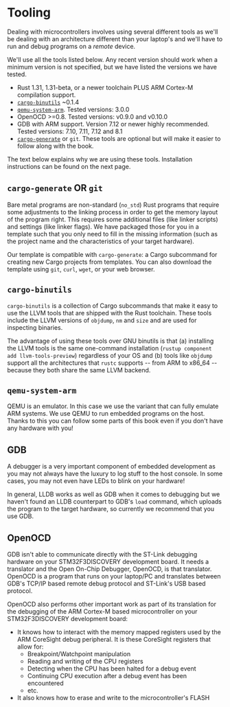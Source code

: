 # Tooling

Dealing with microcontrollers involves using several different tools as we'll be
dealing with an architecture different than your laptop's and we'll have to run
and debug programs on a *remote* device.

We'll use all the tools listed below. Any recent version should work when a
minimum version is not specified, but we have listed the versions we have
tested.

- Rust 1.31, 1.31-beta, or a newer toolchain PLUS ARM Cortex-M compilation
  support.
- [`cargo-binutils`](https://github.com/rust-embedded/cargo-binutils) ~0.1.4
- [`qemu-system-arm`](https://www.qemu.org/). Tested versions: 3.0.0
- OpenOCD >=0.8. Tested versions: v0.9.0 and v0.10.0
- GDB with ARM support. Version 7.12 or newer highly recommended. Tested
  versions: 7.10, 7.11, 7.12 and 8.1
- [`cargo-generate`](https://github.com/ashleygwilliams/cargo-generate) or `git`.
  These tools are optional but will make it easier to follow along with the book.

The text below explains why we are using these tools. Installation instructions
can be found on the next page.

## `cargo-generate` OR `git`

Bare metal programs are non-standard (`no_std`) Rust programs that require some
adjustments to the linking process in order to get the memory layout of the program
right. This requires some additional files (like linker scripts) and 
settings (like linker flags). We have packaged those for you in a template
such that you only need to fill in the missing information (such as the project name and the
characteristics of your target hardware).

Our template is compatible with `cargo-generate`: a Cargo subcommand for
creating new Cargo projects from templates. You can also download the
template using `git`, `curl`, `wget`, or your web browser.

## `cargo-binutils`

`cargo-binutils` is a collection of Cargo subcommands that make it easy to use
the LLVM tools that are shipped with the Rust toolchain. These tools include the
LLVM versions of `objdump`, `nm` and `size` and are used for inspecting
binaries.

The advantage of using these tools over GNU binutils is that (a) installing the
LLVM tools is the same one-command installation (`rustup component add
llvm-tools-preview`) regardless of your OS and (b) tools like `objdump` support
all the architectures that `rustc` supports -- from ARM to x86_64 -- because
they both share the same LLVM backend.

## `qemu-system-arm`

QEMU is an emulator. In this case we use the variant that can fully emulate ARM
systems. We use QEMU to run embedded programs on the host. Thanks to this you
can follow some parts of this book even if you don't have any hardware with you!

## GDB

A debugger is a very important component of embedded development as you may not
always have the luxury to log stuff to the host console. In some cases, you may
not even have LEDs to blink on your hardware!

In general, LLDB works as well as GDB when it comes to debugging but we haven't
found an LLDB counterpart to GDB's `load` command, which uploads the program to
the target hardware, so currently we recommend that you use GDB.

## OpenOCD

GDB isn't able to communicate directly with the ST-Link debugging hardware on your STM32F3DISCOVERY development board. It needs a translator and the Open On-Chip Debugger, OpenOCD, is that translator. OpenOCD is a program that runs on your laptop/PC and translates between GDB's TCP/IP based remote debug protocol and ST-Link's USB based protocol.

OpenOCD also performs other important work as part of its translation for the debugging of the ARM Cortex-M based microcontroller on your STM32F3DISCOVERY development board:
* It knows how to interact with the memory mapped registers used by the ARM CoreSight debug peripheral. It is these CoreSight registers that allow for:
  * Breakpoint/Watchpoint manipulation
  * Reading and writing of the CPU registers
  * Detecting when the CPU has been halted for a debug event
  * Continuing CPU execution after a debug event has been encountered
  * etc.
* It also knows how to erase and write to the microcontroller's FLASH
